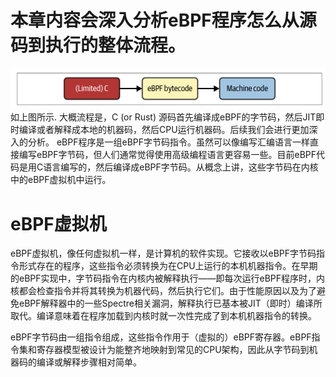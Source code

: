 # 本章内容会深入分析eBPF程序怎么从源码到执行的整体流程。
![alt text](image.png)
如上图所示. 大概流程是，C (or Rust) 源码首先编译成eBPF的字节码，然后JIT即时编译或者解释成本地的机器码，然后CPU运行机器码。后续我们会进行更加深入的分析。
eBPF程序是一组eBPF字节码指令。虽然可以像编写汇编语言一样直接编写eBPF字节码，但人们通常觉得使用高级编程语言更容易一些。目前eBPF代码是用C语言编写的，然后编译成eBPF字节码。从概念上讲，这些字节码在内核中的eBPF虚拟机中运行。

# eBPF虚拟机
eBPF虚拟机，像任何虚拟机一样，是计算机的软件实现。它接收以eBPF字节码指令形式存在的程序，这些指令必须转换为在CPU上运行的本机机器指令。在早期的eBPF实现中，字节码指令在内核内被解释执行——即每次运行eBPF程序时，内核都会检查指令并将其转换为机器代码，然后执行它们。由于性能原因以及为了避免eBPF解释器中的一些Spectre相关漏洞，解释执行已基本被JIT（即时）编译所取代。编译意味着在程序加载到内核时就一次性完成了到本机机器指令的转换。

eBPF字节码由一组指令组成，这些指令作用于（虚拟的）eBPF寄存器。eBPF指令集和寄存器模型被设计为能整齐地映射到常见的CPU架构，因此从字节码到机器码的编译或解释步骤相对简单。

